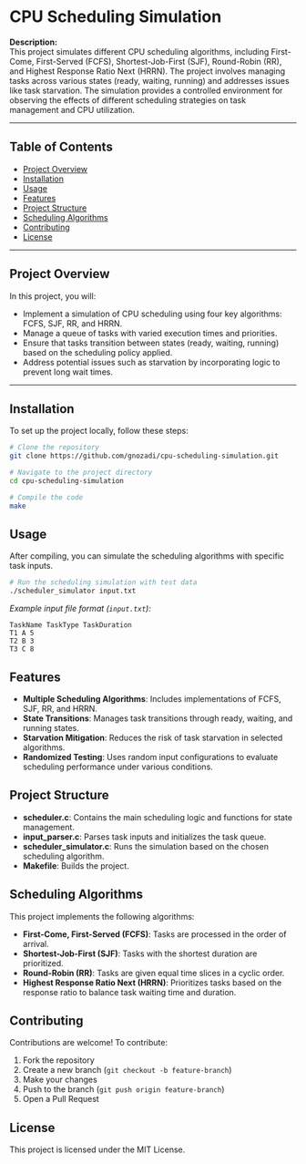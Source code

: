 # CPU Scheduling Simulation

**Description:**  
This project simulates different CPU scheduling algorithms, including First-Come, First-Served (FCFS), Shortest-Job-First (SJF), Round-Robin (RR), and Highest Response Ratio Next (HRRN). The project involves managing tasks across various states (ready, waiting, running) and addresses issues like task starvation. The simulation provides a controlled environment for observing the effects of different scheduling strategies on task management and CPU utilization.

---

## Table of Contents
- [Project Overview](#project-overview)
- [Installation](#installation)
- [Usage](#usage)
- [Features](#features)
- [Project Structure](#project-structure)
- [Scheduling Algorithms](#scheduling-algorithms)
- [Contributing](#contributing)
- [License](#license)

---

## Project Overview
In this project, you will:

- Implement a simulation of CPU scheduling using four key algorithms: FCFS, SJF, RR, and HRRN.
- Manage a queue of tasks with varied execution times and priorities.
- Ensure that tasks transition between states (ready, waiting, running) based on the scheduling policy applied.
- Address potential issues such as starvation by incorporating logic to prevent long wait times.

---

## Installation
To set up the project locally, follow these steps:

```bash
# Clone the repository
git clone https://github.com/gnozadi/cpu-scheduling-simulation.git

# Navigate to the project directory
cd cpu-scheduling-simulation

# Compile the code
make
```

## Usage
After compiling, you can simulate the scheduling algorithms with specific task inputs.

```bash
# Run the scheduling simulation with test data
./scheduler_simulator input.txt
```

*Example input file format (`input.txt`):*
```
TaskName TaskType TaskDuration
T1 A 5
T2 B 3
T3 C 8
```

## Features
- **Multiple Scheduling Algorithms**: Includes implementations of FCFS, SJF, RR, and HRRN.
- **State Transitions**: Manages task transitions through ready, waiting, and running states.
- **Starvation Mitigation**: Reduces the risk of task starvation in selected algorithms.
- **Randomized Testing**: Uses random input configurations to evaluate scheduling performance under various conditions.

## Project Structure
- **scheduler.c**: Contains the main scheduling logic and functions for state management.
- **input_parser.c**: Parses task inputs and initializes the task queue.
- **scheduler_simulator.c**: Runs the simulation based on the chosen scheduling algorithm.
- **Makefile**: Builds the project.

## Scheduling Algorithms
This project implements the following algorithms:

- **First-Come, First-Served (FCFS)**: Tasks are processed in the order of arrival.
- **Shortest-Job-First (SJF)**: Tasks with the shortest duration are prioritized.
- **Round-Robin (RR)**: Tasks are given equal time slices in a cyclic order.
- **Highest Response Ratio Next (HRRN)**: Prioritizes tasks based on the response ratio to balance task waiting time and duration.

## Contributing
Contributions are welcome! To contribute:

1. Fork the repository
2. Create a new branch (`git checkout -b feature-branch`)
3. Make your changes
4. Push to the branch (`git push origin feature-branch`)
5. Open a Pull Request

## License
This project is licensed under the MIT License.
